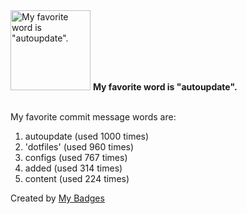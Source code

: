 <img src="https://my-badges.github.io/my-badges/favorite-word.png" alt="My favorite word is &quot;autoupdate&quot;." title="My favorite word is &quot;autoupdate&quot;." width="128">
<strong>My favorite word is &quot;autoupdate&quot;.</strong>
<br><br>

My favorite commit message words are:

1. autoupdate (used 1000 times)
2. 'dotfiles' (used 960 times)
3. configs (used 767 times)
4. added (used 314 times)
5. content (used 224 times)


Created by <a href="https://github.com/my-badges/my-badges">My Badges</a>